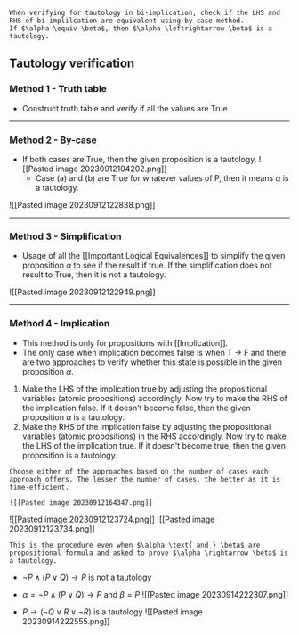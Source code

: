```ad-hint
When verifying for tautology in bi-implication, check if the LHS and RHS of bi-implilcation are equivalent using by-case method. 
If $\alpha \equiv \beta$, then $\alpha \leftrightarrow \beta$ is a tautology.
```

## Tautology verification

### Method 1 - Truth table
- Construct truth table and verify if all the values are True.
---
### Method 2 - By-case 
- If both cases are True, then the given proposition is a tautology.
	![[Pasted image 20230912104202.png]]
	- Case (a) and (b) are True for whatever values of P, then it means $\alpha$ is a tautology.
	
![[Pasted image 20230912122838.png]]

----
### Method 3 - Simplification
- Usage of all the [[Important Logical Equivalences]] to simplify the given proposition $\alpha$ to see if the result if true. If the simplification does not result to True, then it is not a tautology.

![[Pasted image 20230912122949.png]]

---
### Method 4 - Implication 
- This method is only for propositions with [[Implication]].
- The only case when implication becomes false is when T $\rightarrow$ F and there are two approaches to verify whether this state is possible in the given proposition $\alpha$.

1. Make the LHS of the implication true by adjusting the propositional variables (atomic propositions) accordingly. Now try to make the RHS of the implication false. If it doesn't become false, then the given proposition $\alpha$ is a tautology.
2. Make the RHS of the implication false by adjusting the propositional variables (atomic propositions) in the RHS accordingly. Now try to make the LHS of the implication true. If it doesn't become true, then the given proposition is a tautology.

```ad-tip
Choose either of the approaches based on the number of cases each approach offers. The lesser the number of cases, the better as it is time-efficient.

![[Pasted image 20230912164347.png]]
```


![[Pasted image 20230912123724.png]]
![[Pasted image 20230912123734.png]]

```ad-tip
This is the procedure even when $\alpha \text{ and } \beta$ are propositional formula and asked to prove $\alpha \rightarrow \beta$ is a tautology.
```

- $\neg P \wedge (P \vee Q) \rightarrow P$ is not a tautology
- $\alpha = \neg P \wedge (P \vee Q) \rightarrow P$ and $\beta = P$
![[Pasted image 20230914222307.png]]

- $P \rightarrow (\neg Q \vee R \vee \neg R)$ is a tautology
![[Pasted image 20230914222555.png]]

